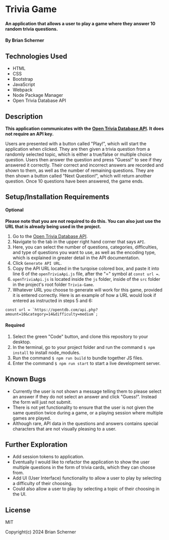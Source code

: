 # Trivia Game

#### An application that allows a user to play a game where they answer 10 random trivia questions.

#### By Brian Scherner

## Technologies Used

* HTML
* CSS
* Bootstrap
* JavaScript
* Webpack
* Node Package Manager
* Open Trivia Database API

## Description

**This application communicates with the [Open Trivia Database API](https://opentdb.com/login.php). It does not require an API key.** 

Users are presented with a button called "Play!", which will start the application when clicked. They are then given a trivia question from a randomly selected topic, which is either a true/false or multiple choice question. Users then answer the question and press "Guess!" to see if they answered it correctly. Their correct and incorrect answers are recorded and shown to them, as well as the number of remaining questions. They are then shown a button called "Next Question!", which will return another question. Once 10 questions have been answered, the game ends.

## Setup/Installation Requirements

#### Optional
**Please note that you are not required to do this. You can also just use the URL that is already being used in the project.**
1. Go to the [Open Trivia Database API](https://opentdb.com/login.php).
2. Navigate to the tab in the upper right hand corner that says `API`.
3. Here, you can select the number of questions, categories, difficulties, and type of questions you want to use, as well as the encoding type, which is explained in greater detail in the API documentation.
4. Click `Generate API URL`.
5. Copy the API URL located in the turqoise colored box, and paste it into line 6 of the `openTriviaApi.js` file, after the "=" symbol at `const url =`.
6. `openTriviaApi.js` is located inside the `js` folder, inside of the `src` folder in the project's root folder `Trivia-Game`.
7. Whatever URL you choose to generate will work for this game, provided it is entered correctly. Here is an example of how a URL would look if entered as instructed in steps 5 and 6:
```
const url = `https://opentdb.com/api.php?amount=10&category=14&difficulty=medium`;
```

#### Required

1. Select the green "Code" button, and clone this repository to your desktop.
2. In the terminal, go to your project folder and run the command `$ npm install` to install node_modules.
3. Run the command `$ npm run build` to bundle together JS files.
4. Enter the command `$ npm run start` to start a live development server.

## Known Bugs

* Currently the user is not shown a message telling them to please select an answer if they do not select an answer and click "Guess!". Instead the form will just not submit.
* There is not yet functionality to ensure that the user is not given the same question twice during a game, or a playing session where multiple games are played.
* Although rare, API data in the questions and answers contains special characters that are not visually pleasing to a user.

## Further Exploration

* Add session tokens to application.
* Eventually I would like to refactor the application to show the user multiple questions in the form of trivia cards, which they can choose from.
* Add UI (User Interface) functionality to allow a user to play by selecting a difficulty of their choosing.
* Could also allow a user to play by selecting a topic of their choosing in the UI.

## License

MIT

Copyright(c) 2024 Brian Scherner
